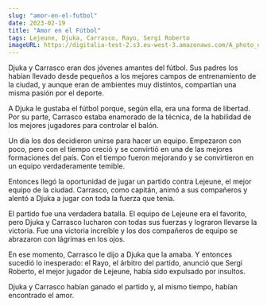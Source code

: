 ```yaml
---
slug: "amor-en-el-futbol"
date: 2023-02-19
title: "Amor en el Fútbol"
tags: Lejeune, Djuka, Carrasco, Rayo, Sergi Roberto
imageURL: https://digitalia-test-2.s3.eu-west-3.amazonaws.com/A_photo_of__Amor_en_el_Fútbol_,_geometric
---
```


Djuka y Carrasco eran dos jóvenes amantes del fútbol. Sus padres los habían llevado desde pequeños a los mejores campos de entrenamiento de la ciudad, y aunque eran de ambientes muy distintos, compartían una misma pasión por el deporte.

A Djuka le gustaba el fútbol porque, según ella, era una forma de libertad. Por su parte, Carrasco estaba enamorado de la técnica, de la habilidad de los mejores jugadores para controlar el balón.

Un día los dos decidieron unirse para hacer un equipo. Empezaron con poco, pero con el tiempo creció y se convirtió en una de las mejores formaciones del país. Con el tiempo fueron mejorando y se convirtieron en un equipo verdaderamente temible.

Entonces llegó la oportunidad de jugar un partido contra Lejeune, el mejor equipo de la ciudad. Carrasco, como capitán, animó a sus compañeros y alentó a Djuka a jugar con toda la fuerza que tenía.

El partido fue una verdadera batalla. El equipo de Lejeune era el favorito, pero Djuka y Carrasco lucharon con todas sus fuerzas y lograron llevarse la victoria. Fue una victoria increíble y los dos compañeros de equipo se abrazaron con lágrimas en los ojos.

En ese momento, Carrasco le dijo a Djuka que la amaba. Y entonces sucedió lo inesperado: el Rayo, el árbitro del partido, anunció que Sergi Roberto, el mejor jugador de Lejeune, había sido expulsado por insultos.

Djuka y Carrasco habían ganado el partido y, al mismo tiempo, habían encontrado el amor.
